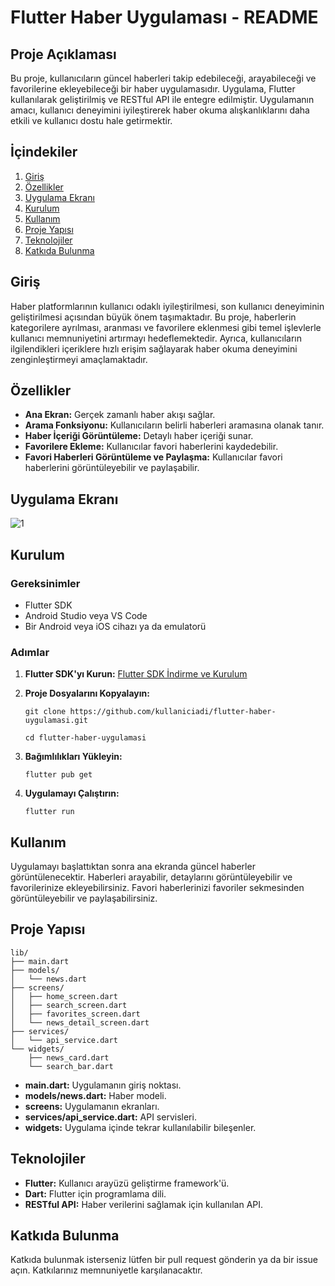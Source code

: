 
# Flutter Haber Uygulaması - README

## Proje Açıklaması

Bu proje, kullanıcıların güncel haberleri takip edebileceği, arayabileceği ve favorilerine ekleyebileceği bir haber uygulamasıdır. Uygulama, Flutter kullanılarak geliştirilmiş ve RESTful API ile entegre edilmiştir. Uygulamanın amacı, kullanıcı deneyimini iyileştirerek haber okuma alışkanlıklarını daha etkili ve kullanıcı dostu hale getirmektir.

## İçindekiler

1. [Giriş](#giriş)
2. [Özellikler](#özellikler)
3. [Uygulama Ekranı](#uygulama-ekranı)
4. [Kurulum](#kurulum)
5. [Kullanım](#kullanım)
6. [Proje Yapısı](#proje-yapısı)
7. [Teknolojiler](#teknolojiler)
8. [Katkıda Bulunma](#katkıda-bulunma)

## Giriş

Haber platformlarının kullanıcı odaklı iyileştirilmesi, son kullanıcı deneyiminin geliştirilmesi açısından büyük önem taşımaktadır. Bu proje, haberlerin kategorilere ayrılması, aranması ve favorilere eklenmesi gibi temel işlevlerle kullanıcı memnuniyetini artırmayı hedeflemektedir. Ayrıca, kullanıcıların ilgilendikleri içeriklere hızlı erişim sağlayarak haber okuma deneyimini zenginleştirmeyi amaçlamaktadır.

## Özellikler

- **Ana Ekran:** Gerçek zamanlı haber akışı sağlar.
- **Arama Fonksiyonu:** Kullanıcıların belirli haberleri aramasına olanak tanır.
- **Haber İçeriği Görüntüleme:** Detaylı haber içeriği sunar.
- **Favorilere Ekleme:** Kullanıcılar favori haberlerini kaydedebilir.
- **Favori Haberleri Görüntüleme ve Paylaşma:** Kullanıcılar favori haberlerini görüntüleyebilir ve paylaşabilir.

## Uygulama Ekranı
![1](https://github.com/mhammedyildirim/flutter-haberler/assets/61433710/ac32d5a6-4649-42f5-bc74-a42083908556)

## Kurulum

### Gereksinimler

- Flutter SDK
- Android Studio veya VS Code
- Bir Android veya iOS cihazı ya da emulatorü

### Adımlar

1. **Flutter SDK'yı Kurun:**
   [Flutter SDK İndirme ve Kurulum](https://flutter.dev/docs/get-started/install)

2. **Proje Dosyalarını Kopyalayın:**

   ```
   git clone https://github.com/kullaniciadi/flutter-haber-uygulamasi.git
   ```
   
   ```
   cd flutter-haber-uygulamasi
   ```

4. **Bağımlılıkları Yükleyin:**
   ```
   flutter pub get
   ```

5. **Uygulamayı Çalıştırın:**
   ```
   flutter run
   ```

## Kullanım

Uygulamayı başlattıktan sonra ana ekranda güncel haberler görüntülenecektir. Haberleri arayabilir, detaylarını görüntüleyebilir ve favorilerinize ekleyebilirsiniz. Favori haberlerinizi favoriler sekmesinden görüntüleyebilir ve paylaşabilirsiniz.

## Proje Yapısı

```
lib/
├── main.dart
├── models/
│   └── news.dart
├── screens/
│   ├── home_screen.dart
│   ├── search_screen.dart
│   ├── favorites_screen.dart
│   └── news_detail_screen.dart
├── services/
│   └── api_service.dart
└── widgets/
    ├── news_card.dart
    └── search_bar.dart
```

- **main.dart:** Uygulamanın giriş noktası.
- **models/news.dart:** Haber modeli.
- **screens:** Uygulamanın ekranları.
- **services/api_service.dart:** API servisleri.
- **widgets:** Uygulama içinde tekrar kullanılabilir bileşenler.

## Teknolojiler

- **Flutter:** Kullanıcı arayüzü geliştirme framework'ü.
- **Dart:** Flutter için programlama dili.
- **RESTful API:** Haber verilerini sağlamak için kullanılan API.

## Katkıda Bulunma

Katkıda bulunmak isterseniz lütfen bir pull request gönderin ya da bir issue açın. Katkılarınız memnuniyetle karşılanacaktır.
